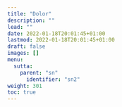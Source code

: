 ```yaml
---
title: "Dolor"
description: ""
lead: ""
date: 2022-01-18T20:01:45+01:00
lastmod: 2022-01-18T20:01:45+01:00
draft: false
images: []
menu:
  sutta:
    parent: "sn"
      identifier: "sn2"
weight: 301
toc: true
---
```

